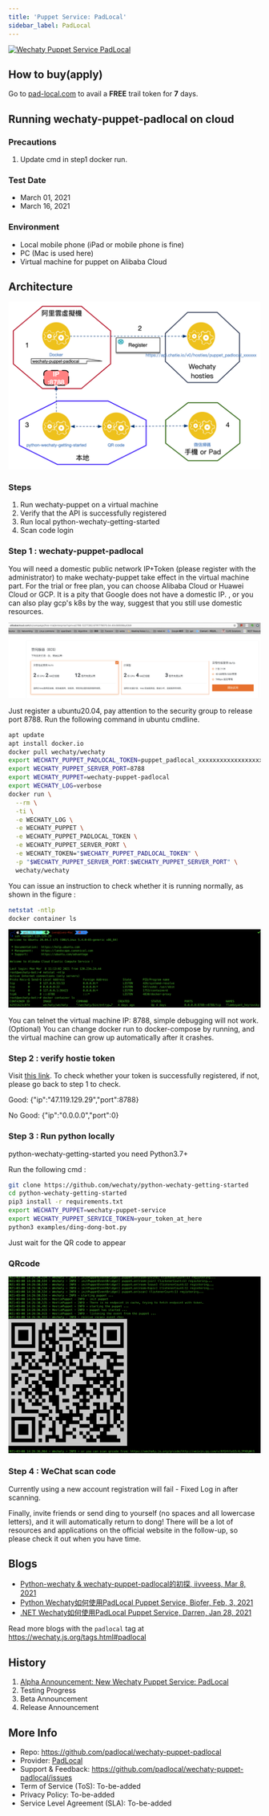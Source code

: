 ```yaml
---
title: 'Puppet Service: PadLocal'
sidebar_label: PadLocal
---
```


[![Wechaty Puppet Service PadLocal](https://img.shields.io/badge/Service-PadLocal-blue)](padlocal.md)

## How to buy(apply)

Go to [pad-local.com](http://pad-local.com/) to avail a **FREE** trail token for **7** days.

## Running wechaty-puppet-padlocal on cloud

### Precautions

1. Update cmd in step1 docker run.

### Test Date

- March 01, 2021
- March 16, 2021

### Environment

- Local mobile phone (iPad or mobile phone is fine)
- PC (Mac is used here)
- Virtual machine for puppet on Alibaba Cloud

## Architecture

![Architecture](../../static/img/docs/references/puppet-services/padlocal/architecture.webp)

### Steps

1. Run wechaty-puppet on a virtual machine
2. Verify that the API is successfully registered
3. Run local python-wechaty-getting-started
4. Scan code login

### Step 1 : wechaty-puppet-padlocal

You will need a domestic public network IP+Token (please register with the administrator) to make wechaty-puppet take effect in the virtual machine part. For the trial or free plan, you can choose Alibaba Cloud or Huawei Cloud or GCP. It is a pity that Google does not have a domestic IP. , or you can also play gcp's k8s by the way, suggest that you still use domestic resources.

![Step 1](../../static/img/docs/references/puppet-services/padlocal/step-1.webp)

Just register a ubuntu20.04, pay attention to the security group to release port 8788.
Run the following command in ubuntu cmdline.

```sh
apt update
apt install docker.io
docker pull wechaty/wechaty
export WECHATY_PUPPET_PADLOCAL_TOKEN=puppet_padlocal_xxxxxxxxxxxxxxxxxx
export WECHATY_PUPPET_SERVER_PORT=8788
export WECHATY_PUPPET=wechaty-puppet-padlocal
export WECHATY_LOG=verbose
docker run \
  --rm \
  -ti \
  -e WECHATY_LOG \
  -e WECHATY_PUPPET \
  -e WECHATY_PUPPET_PADLOCAL_TOKEN \
  -e WECHATY_PUPPET_SERVER_PORT \
  -e WECHATY_TOKEN="$WECHATY_PUPPET_PADLOCAL_TOKEN" \
  -p "$WECHATY_PUPPET_SERVER_PORT:$WECHATY_PUPPET_SERVER_PORT" \
  wechaty/wechaty
```

You can issue an instruction to check whether it is running normally, as shown in the figure :

```sh
netstat -ntlp
docker container ls
```

![Step 1-terminal](../../static/img/docs/references/puppet-services/padlocal/step-1-terminal.webp)

You can telnet the virtual machine IP: 8788, simple debugging will not work.
(Optional) You can change docker run to docker-compose by running, and the virtual machine can grow up automatically after it crashes.

### Step 2 : verify hostie token

Visit [this link](https://api.chatie.io/v0/hosties/puppet_padlocal_xxxxxxxx).
To check whether your token is successfully registered, if not, please go back to step 1 to check.

Good:
{"ip":"47.119.129.29","port":8788}

No Good:
{"ip":"0.0.0.0","port":0}

### Step 3 : Run python locally

python-wechaty-getting-started you need Python3.7+

Run the following cmd :

```sh
git clone https://github.com/wechaty/python-wechaty-getting-started
cd python-wechaty-getting-started
pip3 install -r requirements.txt
export WECHATY_PUPPET=wechaty-puppet-service
export WECHATY_PUPPET_SERVICE_TOKEN=your_token_at_here
python3 examples/ding-dong-bot.py
```

Just wait for the QR code to appear

### QRcode

![QRCode](../../static/img/docs/references/puppet-services/padlocal/qrcode.webp)

### Step 4 : WeChat scan code

Currently using a new account registration will fail - Fixed
Log in after scanning.

Finally, invite friends or send ding to yourself (no spaces and all lowercase letters), and it will automatically return to dong!
There will be a lot of resources and applications on the official website in the follow-up, so please check it out when you have time.

## Blogs

- [Python-wechaty & wechaty-puppet-padlocal的初探, iivveess, Mar 8, 2021](https://wechaty.js.org/2021/03/08/python-wechaty-and-wechaty-puppet-padlocal/)
- [Python Wechaty如何使用PadLocal Puppet Service, Biofer, Feb, 3, 2021](https://wechaty.js.org/2021/02/03/python-wechaty-for-padlocal-puppet-service/)
- [.NET Wechaty如何使用PadLocal Puppet Service, Darren, Jan 28, 2021](https://wechaty.js.org/2021/01/28/csharp-wechaty-for-padlocal-puppet-service/)

Read more blogs with the `padlocal` tag at <https://wechaty.js.org/tags.html#padlocal>

## History

1. [Alpha Announcement: New Wechaty Puppet Service: PadLocal](https://wechaty.js.org/2020/10/12/puppet-padlocal-intro/)
1. Testing Progress
1. Beta Announcement
1. Release Announcement

## More Info

- Repo: <https://github.com/padlocal/wechaty-puppet-padlocal>
- Provider: [PadLocal](https://github.com/padlocal)
- Support & Feedback: <https://github.com/padlocal/wechaty-puppet-padlocal/issues>
- Term of Service (ToS): To-be-added
- Privacy Policy: To-be-added
- Service Level Agreement (SLA): To-be-added
